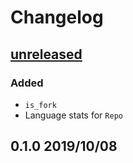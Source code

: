 # Changelog

## [unreleased](https://github.com/spenserblack/github-stats-rs/compare/v0.1.0...master)
### Added
- `is_fork`
- Language stats for `Repo`

## 0.1.0 2019/10/08
